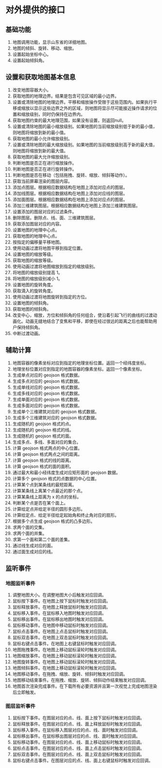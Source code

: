 # 对外提供的接口

## 基础功能

1. 地图调用功能，显示山东省的详细地图。
2. 地图的倾斜、旋转、移动、缩放。
3. 设置起始坐标中心。
4. 设置起始倾斜角。

## 设置和获取地图基本信息

1. 改变地图容器大小。
2. 获取地图的地理边界。结果是包含可见区域的最小边界。
3. 设置或清除地图的地理边界。平移和缩放操作受限于这些范围内。如果执行平移或缩放以显示这些边界之外的区域，则地图将显示尽可能接近操作请求的位置和缩放级别，同时仍保持在边界内。
4. 获取地图约束的最大地理范围，如果没有设置，则返回null。
5. 设置或清除地图的最小缩放级别。如果地图的当前缩放级别低于新的最小值，则地图将缩放到新的最小值。
6. 获取地图的最小允许缩放级别。
7. 设置或清除地图的最大缩放级别。如果地图的当前缩放级别高于新的最大值，则地图将缩放到新的最大值。
8. 获取地图的最大允许缩放级别。
9. 判断地图是否正在进行缩放操作。
10. 判断地图是否正在进行旋转操作。
11. 判断地图是否在移动（包括拖拽、旋转、缩放、倾斜等动作）。
12. 获取当前屏幕渲染的图层内容。
13. 添加点图层。根据相应数据结构在地图上添加对应点的图层。
14. 添加线图层。根据相应数据结构在地图上添加对应线的图层。
15. 添加面图层。根据相应数据结构在地图上添加对应点的图层。
16. 添加三维建筑图层。根据相应数据结构在地图上添加三维建筑图层。
17. 设置添加的图层对应的过滤条件。
18. 删除图层。删除点、线、面、三维建筑图层。
19. 获取添加图层对应的内容。
20. 设置地图的地理中心点。
21. 获取地图的地理中心点。
22. 按指定的偏移量平移地图。
23. 使用动画过渡将地图平移到指定位置。
24. 设置地图的缩放等级。
25. 获取地图的缩放等级。
26. 使用动画过渡将地图缩放到指定的缩放级别。
27. 将地图的缩放级别提高 1。
28. 将地图的缩放级别减小 1。
29. 设置地图的旋转角度。
30. 获取滴入的旋转角度。
31. 使用动画过渡将地图旋转到指定的方位。
32. 设置地图的倾斜角。
33. 获取地图的倾斜角。
34. 改变中心，缩放，方位和倾斜角的任何组合，使沿着引起飞行的曲线的过渡动画化。动画无缝地结合了变焦和平移，即使在经过很远的距离之后也能帮助用户保持倾斜角。
35. 中断过渡动画。

## 辅助计算

1. 地图容器的像素坐标对应到指定的地理坐标位置。返回一个经纬度坐标。
2. 地理坐标位置对应到指定的地图容器的像素坐标。返回一个像素坐标。
3. 生成单点对应的 geojson 格式数据。
4. 生成多点对应的 geojson 格式数据。
5. 生成单线对应的 geojson 格式数据。
6. 生成多线对应的 geojson 格式数据。
7. 生成单面对应的 geojson 格式数据。
8. 生成多面对应的 geojson 格式数据。
9. 生成单个三维建筑对应的 geojson 格式数据。
10. 生成多个三维建筑对应的 geojson 格式数据。
11. 生成随机的 geojson 格式的点。
12. 生成随机的 geojson 格式的线。
13. 生成随机的 geojson 格式的面。
14. 生成多点、多线、多面对应的集合。
15. 计算 geojson 格式两点的中心位置。
16. 计算 geojson 格式两点之间的距离。
17. 计算 geojson 格式的线的距离。
18. 计算 geojson 格式的面的面积。
19. 通过最大和最小经纬度生成对应矩形面的 geojson 数据。
20. 计算多个 geojson 格式的点数据的中心位置。
21. 计算某个点到某条线的最短距离。
22. 计算某条线上离某个点最近的那个点。
23. 计算某条线上距离为 x 的点的坐标。
24. 判断某个点是否在某个面上。
25. 计算给定点并给定半径的圆形多边形。
26. 计算给定点、给定半径给定起始角和终止角对应的扇形。
27. 根据多个点生成 geojson 格式的凸多边形。
28. 求两个面的交集。
29. 求两个面的并集。
30. 求第一个面和第二个面的差集。
31. 通过线生成对应的面。
32. 通过面生成对应的线。

## 监听事件

### 地图监听事件

1. 调整地图大小。在调整地图大小后触发对应回调。
2. 鼠标按下事件。在地图上按下鼠标时触发对应回调。
3. 鼠标释放事件。在地图上释放鼠标时触发对应回调。
4. 鼠标移入事件。在鼠标移入地图时触发对应回调。
5. 鼠标移出事件。在鼠标移出地图时触发对应回调。
6. 鼠标移动事件。在地图中移动鼠标时触发对应回调。
7. 鼠标点击事件。在地图上点击鼠标时触发对应回调。
8. 鼠标双击事件。在地图上双击鼠标时触发对应回调。
9. 鼠标右键点击事件。在地图上右键鼠标时触发对应回调。
10. 地图拖拽事件。在地图上移动鼠标滚轮时触发对应回调。
11. 地图缩放事件。在地图上移动鼠标滚轮时触发对应回调。
12. 地图旋转事件。在地图上移动鼠标滚轮时触发对应回调。
13. 地图倾斜事件。在地图上移动鼠标滚轮时触发对应回调。
14. 地图移动事件。在拖拽、缩放、旋转、倾斜时触发对应回调。
15. 地图移动结束事件。在拖拽、缩放、旋转、倾斜动作结束触发对应回调。
16. 地图首次渲染完成事件。在下载所有必要资源并且第一次视觉上完成地图渲染后立即触发。

### 图层监听事件

1. 鼠标按下事件。在图层对应的点、线、面上按下鼠标时触发对应回调。
2. 鼠标释放事件。在图层对应的点、线、面上释放鼠标时触发对应回调。
3. 鼠标移入事件。在鼠标移入图层对应的点、线、面时触发对应回调。
4. 鼠标移出事件。在鼠标移出图层对应的点、线、面时触发对应回调。
5. 鼠标移动事件。在图层对应的点、线、面上移动鼠标时触发对应回调。
6. 鼠标点击事件。在图层对应的点、线、面上点击鼠标时触发对应回调。
7. 鼠标双击事件。在图层对应的点、线、面上双击鼠标时触发对应回调。
8. 鼠标右键点击事件。在图层对应的点、线、面上右键鼠标时触发对应回调。
